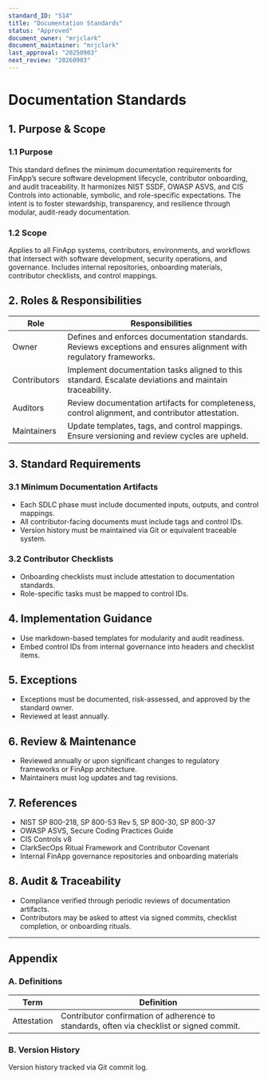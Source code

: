 ```yaml
---
standard_ID: "S14"
title: "Documentation Standards"
status: "Approved"
document_owner: "mrjclark"
document_maintainer: "mrjclark"
last_approval: "20250903"
next_review: "20260903"
---
```


# Documentation Standards 

## 1. Purpose & Scope

### 1.1 Purpose
This standard defines the minimum documentation requirements for FinApp’s secure software development lifecycle, contributor onboarding, and audit traceability. It harmonizes NIST SSDF, OWASP ASVS, and CIS Controls into actionable, symbolic, and role-specific expectations. The intent is to foster stewardship, transparency, and resilience through modular, audit-ready documentation.

### 1.2 Scope
Applies to all FinApp systems, contributors, environments, and workflows that intersect with software development, security operations, and governance. Includes internal repositories, onboarding materials, contributor checklists, and control mappings.

## 2. Roles & Responsibilities

| Role | Responsibilities |
|------|------------------|
| Owner | Defines and enforces documentation standards. Reviews exceptions and ensures alignment with regulatory frameworks. |
| Contributors | Implement documentation tasks aligned to this standard. Escalate deviations and maintain traceability. |
| Auditors | Review documentation artifacts for completeness, control alignment, and contributor attestation. |
| Maintainers | Update templates, tags, and control mappings. Ensure versioning and review cycles are upheld. |

## 3. Standard Requirements

### 3.1 Minimum Documentation Artifacts
- Each SDLC phase must include documented inputs, outputs, and control mappings.
- All contributor-facing documents must include tags and control IDs.
- Version history must be maintained via Git or equivalent traceable system.

### 3.2 Contributor Checklists
- Onboarding checklists must include attestation to documentation standards.
- Role-specific tasks must be mapped to control IDs.

## 4. Implementation Guidance
- Use markdown-based templates for modularity and audit readiness.
- Embed control IDs from internal governance into headers and checklist items.

## 5. Exceptions
- Exceptions must be documented, risk-assessed, and approved by the standard owner.
- Reviewed at least annually.

## 6. Review & Maintenance
- Reviewed annually or upon significant changes to regulatory frameworks or FinApp architecture.
- Maintainers must log updates and tag revisions.

## 7. References
- NIST SP 800-218, SP 800-53 Rev 5, SP 800-30, SP 800-37  
- OWASP ASVS, Secure Coding Practices Guide  
- CIS Controls v8  
- ClarkSecOps Ritual Framework and Contributor Covenant  
- Internal FinApp governance repositories and onboarding materials

## 8. Audit & Traceability
- Compliance verified through periodic reviews of documentation artifacts.
- Contributors may be asked to attest via signed commits, checklist completion, or onboarding rituals.

---

## Appendix

### A. Definitions

| Term | Definition |
|------|------------|
| Attestation | Contributor confirmation of adherence to standards, often via checklist or signed commit. |

### B. Version History
Version history tracked via Git commit log.
